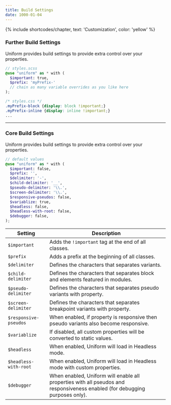 ```yaml
---
title: Build Settings
date: 1000-01-04
---
```


{% include shortcodes/chapter, text: 'Customization', color: 'yellow' %}

### Further Build Settings

Uniform provides build settings to provide extra control over your properties.

```scss
// styles.scss
@use "uniform" as * with (
  $important: true,
  $prefix: 'myPrefix-'
  // chain as many variable overrides as you like here
);
```

```css
/* styles.css */
.myPrefix-block {display: block !important;}
.myPrefix-inline {display: inline !important;}
...
```


---


### Core Build Settings

Uniform provides build settings to provide extra control over your properties.

```scss
// default values
@use "uniform" as * with (
  $important: false,
  $prefix: '',
  $delimiter: '-',
  $child-delimiter: '__',
  $pseudo-delimiter: '\\.',
  $screen-delimiter: '\\.',
  $responsive-pseudos: false,
  $variablize: true,
  $headless: false,
  $headless-with-root: false,
  $debugger: false,
);
```

<div class="mb-10"></div>

<table class="table leading-7">
  <thead class="uppercase font-xs font-600 tracking-1 color-black">
    <tr>
      <th>
        Setting
      </th>
      <th>
        Description
      </th>
    </tr>
  </thead>
  <tbody class="font-sm">
    <tr>
      <td class="font-xs md.font-sm color-teal-700 align-top whitespace-no-wrap"><code>$important</code></td>
      <td>Adds the <code class="color-blue-500">!important</code> tag at the end of all classes.</td>
    </tr>
    <tr>
      <td class="font-xs md.font-sm color-teal-700 align-top whitespace-no-wrap"><code>$prefix</code></td>
      <td>Adds a prefix at the beginning of all classes.</td>
    </tr>
    <tr>
      <td class="font-xs md.font-sm color-teal-700 align-top whitespace-no-wrap"><code>$delimiter</code></td>
      <td>Defines the characters that separates variants.</td>
    </tr>
    <tr>
      <td class="font-xs md.font-sm color-teal-700 align-top whitespace-no-wrap"><code>$child-delimiter</code></td>
      <td>Defines the characters that separates block and elements featured in modules.</td>
    </tr>
    <tr>
      <td class="font-xs md.font-sm color-teal-700 align-top whitespace-no-wrap"><code>$pseudo-delimiter</code></td>
      <td>Defines the characters that separates pseudo variants with property.</td>
    </tr>
    <tr>
      <td class="font-xs md.font-sm color-teal-700 align-top whitespace-no-wrap"><code>$screen-delimiter</code></td>
      <td>Defines the characters that separates breakpoint variants with property.</td>
    </tr>
    <tr>
      <td class="font-xs md.font-sm color-teal-700 align-top whitespace-no-wrap"><code>$responsive-pseudos</code></td>
      <td>When enabled, if property is responsive then pseudo variants also become responsive.</td>
    </tr>
    <tr>
      <td class="font-xs md.font-sm color-teal-700 align-top whitespace-no-wrap"><code>$variablize</code></td>
      <td>If disabled, all custom properties will be converted to static values.</td>
    </tr>
    <tr>
      <td class="font-xs md.font-sm color-teal-700 align-top whitespace-no-wrap"><code>$headless</code></td>
      <td>When enabled, Uniform will load in Headless mode.</td>
    </tr>
    <tr>
      <td class="font-xs md.font-sm color-teal-700 align-top whitespace-no-wrap"><code>$headless-with-root</code></td>
      <td>When enabled, Uniform will load in Headless mode with custom properties.</td>
    </tr>
    <tr>
      <td class="font-xs md.font-sm color-teal-700 align-top whitespace-no-wrap"><code>$debugger</code></td>
      <td>When enabled, Uniform will enable all properties with all pseudos and responsiveness enabled (for debugging purposes only).</td>
    </tr>
  </tbody>
</table>

